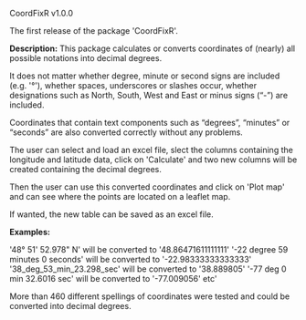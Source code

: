 CoordFixR v1.0.0

The first release of the package 'CoordFixR'.

**Description:**
This package calculates or converts coordinates of (nearly) all possible notations into decimal degrees.

It does not matter whether degree, minute or second signs are included (e.g. '°'), whether spaces, underscores or slashes occur, whether designations such as North, South, West and East or minus signs (“-”) are included. 

Coordinates that contain text components such as “degrees”, “minutes” or “seconds” are also converted correctly without any problems.

The user can select and load an excel file, slect the columns containing the longitude and latitude data, click on 'Calculate' and two new columns will be created containing the decimal degrees.

Then the user can use this converted coordinates and click on 'Plot map' and can see where the points are located on a leaflet map.

If wanted, the new table can be saved as an excel file.

**Examples:**

'48° 51' 52.978" N' will be converted to '48.86471611111111'
'-22 degree 59 minutes 0 seconds' will be converted to '-22.98333333333333'
'38_deg_53_min_23.298_sec' will be converted to '38.889805'
'-77 deg 0 min 32.6016 sec' will be converted to '-77.009056'
etc'

More than 460 different spellings of coordinates were tested and could be converted into decimal degrees.

